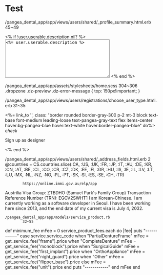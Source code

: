 # Test
/pangea_dental_app/app/views/users/shared/_profile_summary.html.erb
45~49
  <div class="py-5 break-words">
  <% if !user.userable.description.nil? %>
  <textarea class="text-gray-800 block text-md w-full focus:text-gray-700 focus:bg-white rounded focus:border-gray-700 transition ease-in-out focus:outline-none" name="user[designer][description]" id="user_designer_description" cols="40" rows="8" data-validate="true"><%= user.userable.description %></textarea>
  <% end %>
  </div>
    
    
/pangea_dental_app/app/assets/stylesheets/home.scss
304~306
.dropzone .dz-preview .dz-error-message {
    top: 150px!important;
}

/pangea_dental_app/app/views/users/registrations/choose_user_type.html.erb
31~35
        <div onclick="location.href='/user/checkprivacy';" >
          <%= link_to '', class: "border rounded border-gray-300 p-2 mt-3 block text-base font-medium leading-loose text-pangea-gray-text flex items-center hover:bg-pangea-blue hover:text-white hover:border-pangea-blue" do%>
            <i class="material-icons mr-2">check</i><p>Sign up as designer</p>
          <% end %>
        </div>

/pangea_dental_app/app/views/users/shared/_address_fields.html.erb
2
            @countries = CS.countries.slice(:CA, :US, :UK, :FR, :JP, :IT, :AU, :DE, :KR, :CN, :AT, :BE, :CL, :CO, :CR, :CZ, :DK, :EE, :FI, :GR, :HU, :IS, :IE, :IL, :LV, :LT, :LU, :MX, :NL, :NZ, :NO, :PL, :PT, :SK, :SI, :ES, :SE, :CH, :TR)

            https://online.immi.gov.au/elp/app
Austrilia Visa Group: ZTBDHO (Samuel Park's Family Group)  Transaction Reference Number (TRN): EGOV2SWHT1
I am Korean-Chinese. I am currently working as a software developer in Seoul. I have been working here since 2013, and the end date of my current visa is July 4, 2032.
            
    /pangea_dental_app/app/models/service_product.rb
            32~55
def minimum_fee
    mFee = 0
    service_product_fees.each do |fee|
       puts "------------"
      case service.service_code
      when "PartialDentureFrame"
        mFee = get_service_fee("frame").price
      when "CompleteDenture"
        mFee = get_service_fee("monoblock").price
      when "SurgicalGuide"
        mFee = get_service_fee("first_implant").price
      when "OrthoAppliance"
        mFee = get_service_fee("night_guard").price
      when "Other"
        mFee = get_service_fee("flipper_base").price
      else
        mFee = get_service_fee("unit").price
      end
       puts "------------"
    end
    mFee
  end
